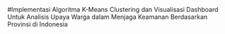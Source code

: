 <html>
#Implementasi Algoritma K-Means Clustering dan Visualisasi Dashboard Untuk Analisis Upaya Warga dalam Menjaga Keamanan Berdasarkan Provinsi di Indonesia

</html>
